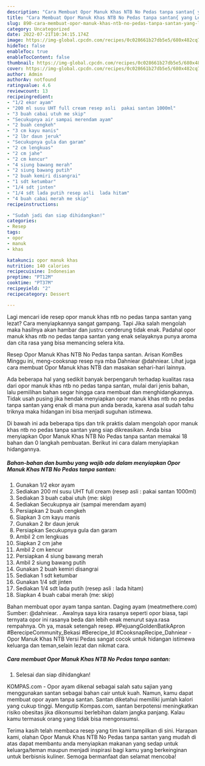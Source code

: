```yaml
---
description: "Cara Membuat Opor Manuk Khas NTB No Pedas tanpa santan{ yang Lezat Sekali,  Menu Buat lebaran"
title: "Cara Membuat Opor Manuk Khas NTB No Pedas tanpa santan{ yang Lezat Sekali,  Menu Buat lebaran"
slug: 890-cara-membuat-opor-manuk-khas-ntb-no-pedas-tanpa-santan-yang-lezat-sekali-menu-buat-lebaran
category: Uncategorized
date: 2022-07-21T10:34:15.174Z
image: https://img-global.cpcdn.com/recipes/0c028661b27db5e5/680x482cq70/opor-manuk-khas-ntb-no-pedas-tanpa-santan-foto-resep-utama.jpg
hideToc: false
enableToc: true
enableTocContent: false
thumbnail: https://img-global.cpcdn.com/recipes/0c028661b27db5e5/680x482cq70/opor-manuk-khas-ntb-no-pedas-tanpa-santan-foto-resep-utama.jpg
cover: https://img-global.cpcdn.com/recipes/0c028661b27db5e5/680x482cq70/opor-manuk-khas-ntb-no-pedas-tanpa-santan-foto-resep-utama.jpg
author: Admin
authorAv: notfound
ratingvalue: 4.6
reviewcount: 13
recipeingredient:
- "1/2 ekor ayam"
- "200 ml susu UHT full cream resep asli  pakai santan 1000ml"
- "3 buah cabai utuh me skip"
- "Secukupnya air sampai merendam ayam"
- "2 buah cengkeh"
- "3 cm kayu manis"
- "2 lbr daun jeruk"
- "Secukupnya gula dan garam"
- "2 cm lengkuas"
- "2 cm jahe"
- "2 cm kencur"
- "4 siung bawang merah"
- "2 siung bawang putih"
- "2 buah kemiri disangrai"
- "1 sdt ketumbar"
- "1/4 sdt jinten"
- "1/4 sdt lada putih resep asli  lada hitam"
- "4 buah cabai merah me skip"
recipeinstructions:

- "Sudah jadi dan siap dihidangkan!"
categories:
- Resep
tags:
- opor
- manuk
- khas

katakunci: opor manuk khas 
nutrition: 140 calories
recipecuisine: Indonesian
preptime: "PT12M"
cooktime: "PT37M"
recipeyield: "2"
recipecategory: Dessert

---
```



Lagi mencari ide resep opor manuk khas ntb no pedas tanpa santan yang lezat? Cara menyiapkannya sangat gampang. Tapi Jika salah mengolah maka hasilnya akan hambar dan justru cenderung tidak enak. Padahal opor manuk khas ntb no pedas tanpa santan yang enak selayaknya punya aroma dan cita rasa yang bisa memancing selera kita.


Resep Opor Manuk Khas NTB No Pedas tanpa santan. Arisan KomBes Minggu ini, meng-cooksnap resep nya mba Dahniear @dahniear. Lihat juga cara membuat Opor Manuk khas NTB dan masakan sehari-hari lainnya.

Ada beberapa hal yang sedikit banyak berpengaruh terhadap kualitas rasa dari opor manuk khas ntb no pedas tanpa santan, mulai dari jenis bahan, lalu pemilihan bahan segar hingga cara membuat dan menghidangkannya. Tidak usah pusing jika hendak menyiapkan opor manuk khas ntb no pedas tanpa santan yang enak di mana pun anda berada, karena asal sudah tahu triknya maka hidangan ini bisa menjadi suguhan istimewa.


Di bawah ini ada beberapa tips dan trik praktis dalam mengolah opor manuk khas ntb no pedas tanpa santan yang siap dikreasikan. Anda bisa menyiapkan Opor Manuk Khas NTB No Pedas tanpa santan memakai 18 bahan dan 0 langkah pembuatan. Berikut ini cara dalam menyiapkan hidangannya.

<!--inarticleads1-->

##### Bahan-bahan dan bumbu yang wajib ada dalam menyiapkan Opor Manuk Khas NTB No Pedas tanpa santan:

1. Gunakan 1/2 ekor ayam
1. Sediakan 200 ml susu UHT full cream (resep asli : pakai santan 1000ml)
1. Sediakan 3 buah cabai utuh (me: skip)
1. Sediakan Secukupnya air (sampai merendam ayam)
1. Persiapkan 2 buah cengkeh
1. Siapkan 3 cm kayu manis
1. Gunakan 2 lbr daun jeruk
1. Persiapkan Secukupnya gula dan garam
1. Ambil 2 cm lengkuas
1. Siapkan 2 cm jahe
1. Ambil 2 cm kencur
1. Persiapkan 4 siung bawang merah
1. Ambil 2 siung bawang putih
1. Gunakan 2 buah kemiri disangrai
1. Sediakan 1 sdt ketumbar
1. Gunakan 1/4 sdt jinten
1. Sediakan 1/4 sdt lada putih (resep asli : lada hitam)
1. Siapkan 4 buah cabai merah (me: skip)


Bahan membuat opor ayam tanpa santan. Daging ayam (meatmethere.com) Sumber: @dahniear. . Awalnya saya kira rasanya seperti opor biasa, tapi ternyata opor ini rasanya beda dan lebih enak menurut saya.rasa rempahnya. Oh ya, masak setengah resep. #PejuangGoldenBatikApron #BerecipeCommunity_Bekasi #Berecipe_Id #CooksnapRecipe_Dahniear - Opor Manuk Khas NTB Versi Pedas sangat cocok untuk hidangan istimewa keluarga dan teman,selain lezat dan nikmat cara. 

<!--inarticleads2-->

##### Cara membuat Opor Manuk Khas NTB No Pedas tanpa santan:


1. Selesai dan siap dihidangkan!

KOMPAS.com - Opor ayam dikenal sebagai salah satu sajian yang menggunakan santan sebagai bahan cair untuk kuah. Namun, kamu dapat membuat opor ayam tanpa santan. Santan diketahui memiliki jumlah kalori yang cukup tinggi. Mengutip Kompas.com, santan berpotensi meningkatkan risiko obesitas jika dikonsumsi berlebihan dalam jangka panjang. Kalau kamu termasuk orang yang tidak bisa mengonsumsi. 

Terima kasih telah membaca resep yang tim kami tampilkan di sini. Harapan kami, olahan Opor Manuk Khas NTB No Pedas tanpa santan yang mudah di atas dapat membantu anda menyiapkan makanan yang sedap untuk keluarga/teman maupun menjadi inspirasi bagi kamu yang berkeinginan untuk berbisnis kuliner. Semoga bermanfaat dan selamat mencoba!
